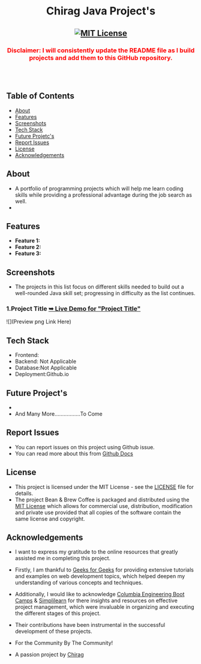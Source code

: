 <h1 align="center">Chirag Java Project's</h1>

<div align="center">

<h2 align="center">
  <a href="LICENSE">
    <img src="https://github.com/SorcererChiragsingh/Java-Projects/blob/main/MIT%20License.png" alt="MIT License" />
  </a>
</h2>
<h3 align="center">
<font color="red">Disclaimer: I will consistently update the README file as I build projects and add them to this GitHub repository.</font>
</h3>
<p></p>

</div> <br/><br/>

## Table of Contents

- [About](#about)
- [Features](#features)
- [Screenshots](#screenshots)
- [Tech Stack](#tech-stack)
- [Future Projetc's](#FutureProject's)
- [Report Issues](#report-issues)
- [License](#license)
- [Acknowledgements](#acknowledgements)

## About
- A portfolio of programming projects which will help me learn coding skills while providing a professional advantage during the job search as well.
- 


## Features

- **Feature 1:** 
- **Feature 2:** 
- **Feature 3:** 

## Screenshots

- The projects in this list focus on different skills needed to build out a well-rounded Java skill set; progressing in difficulty as the list continues.

### 1.Project Title <a href="" target="_blank"><strong>➥ Live Demo for "Project Title"</strong></a>
![](Preview png Link Here)



## Tech Stack

- Frontend: 
- Backend: Not Applicable
- Database:Not Applicable
- Deployment:Github.io


## Future Project's

 - 
 - And Many More.................To Come

 ## Report Issues
- You can report issues on this project using Github issue.
- You can read more about this from [Github Docs](https://docs.github.com/en/issues/tracking-your-work-with-issues/creating-an-issue)

## License

- This project is licensed under the MIT License - see the [LICENSE](https://github.com/SorcererChiragsingh/Java-Projects/blob/main/LICENSE) file for details.
- The project Bean & Brew Coffee is packaged and distributed using the [MIT License](https://choosealicense.com/licenses/mit/) which allows for commercial use, distribution, modification and private use provided that all copies of the software contain the same license and copyright.

## Acknowledgements

- I want to express my gratitude to the online resources that greatly assisted me in completing this project.

- Firstly, I am thankful to [Geeks for Geeks](https://www.geeksforgeeks.org/java-projects/) for providing extensive tutorials and examples on web development topics, which helped deepen my understanding of various concepts and techniques.

- Additionally, I would like to acknowledge [Columbia Engineering Boot Camps](https://bootcamp.cvn.columbia.edu/blog/java-projects-for-beginners-to-gain-skills/) & [Simplilearn](https://www.simplilearn.com/tutorials/java-tutorial/java-projects-for-beginner) for there insights and resources on effective project management, which were invaluable in organizing and executing the different stages of this project.

- Their contributions have been instrumental in the successful development of these projects. 

- For the Community By The Community!
- A passion project by [Chirag](www.linkedin.com/in/chirag-singh-148993279)